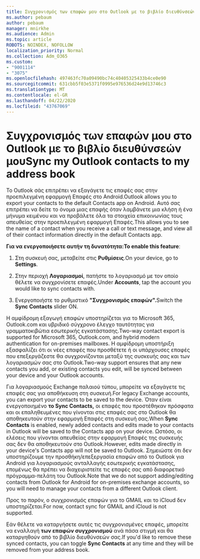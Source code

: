 ```yaml
---
title: Συγχρονισμός των επαφών μου στο Outlook με το βιβλίο διευθύνσεών μου
ms.author: pebaum
author: pebaum
manager: mnirkhe
ms.audience: Admin
ms.topic: article
ROBOTS: NOINDEX, NOFOLLOW
localization_priority: Normal
ms.collection: Adm_O365
ms.custom:
- "9001114"
- "3075"
ms.openlocfilehash: 497463fc70a09490bc74c40405325433b4ce0e90
ms.sourcegitcommit: 631cbb5f03e5371f0995e976536d24e9d13746c3
ms.translationtype: MT
ms.contentlocale: el-GR
ms.lasthandoff: 04/22/2020
ms.locfileid: "43767069"
---
```

# <a name="sync-my-outlook-contacts-to-my-address-book"></a><span data-ttu-id="4f1ad-102">Συγχρονισμός των επαφών μου στο Outlook με το βιβλίο διευθύνσεών μου</span><span class="sxs-lookup"><span data-stu-id="4f1ad-102">Sync my Outlook contacts to my address book</span></span>

<span data-ttu-id="4f1ad-103">Το Outlook σάς επιτρέπει να εξαγάγετε τις επαφές σας στην προεπιλεγμένη εφαρμογή Επαφές στο Android.</span><span class="sxs-lookup"><span data-stu-id="4f1ad-103">Outlook allows you to export your contacts to the default Contacts app on Android.</span></span> <span data-ttu-id="4f1ad-104">Αυτό σας επιτρέπει να δείτε το όνομα μιας επαφής όταν λαμβάνετε μια κλήση ή ένα μήνυμα κειμένου και να προβάλετε όλα τα στοιχεία επικοινωνίας τους απευθείας στην προεπιλεγμένη εφαρμογή Επαφές.</span><span class="sxs-lookup"><span data-stu-id="4f1ad-104">This allows you to see the name of a contact when you receive a call or text message, and view all of their contact information directly in the default Contacts app.</span></span>
 
<span data-ttu-id="4f1ad-105">**Για να ενεργοποιήσετε αυτήν τη δυνατότητα:**</span><span class="sxs-lookup"><span data-stu-id="4f1ad-105">**To enable this feature**:</span></span>
 
1. <span data-ttu-id="4f1ad-106">Στη συσκευή σας, μεταβείτε στις **Ρυθμίσεις**.</span><span class="sxs-lookup"><span data-stu-id="4f1ad-106">On your device, go to **Settings**.</span></span>

2. <span data-ttu-id="4f1ad-107">Στην περιοχή **Λογαριασμοί**, πατήστε το λογαριασμό με τον οποίο θέλετε να συγχρονίσετε επαφές.</span><span class="sxs-lookup"><span data-stu-id="4f1ad-107">Under **Accounts**, tap the account you would like to sync contacts with.</span></span>

3. <span data-ttu-id="4f1ad-108">Ενεργοποιήστε το ρυθμιστικό **"Συγχρονισμός επαφών".**</span><span class="sxs-lookup"><span data-stu-id="4f1ad-108">Switch the **Sync Contacts** slider ON.</span></span>
 
<span data-ttu-id="4f1ad-109">Η αμφίδρομη εξαγωγή επαφών υποστηρίζεται για το Microsoft 365, Outlook.com και υβριδικό σύγχρονο έλεγχο ταυτότητας για γραμματοκιβώτια εσωτερικής εγκατάστασης.</span><span class="sxs-lookup"><span data-stu-id="4f1ad-109">Two-way contact export is supported for Microsoft 365, Outlook.com, and hybrid modern authentication for on-premises mailboxes.</span></span> <span data-ttu-id="4f1ad-110">Η αμφίδρομη υποστήριξη εξασφαλίζει ότι οι νέες επαφές που προσθέτετε ή οι υπάρχουσες επαφές που επεξεργάζεστε θα συγχρονίζονται μεταξύ της συσκευής σας και των λογαριασμών σας στο Outlook.</span><span class="sxs-lookup"><span data-stu-id="4f1ad-110">Two-way support ensures that any new contacts you add, or existing contacts you edit, will be synced between your device and your Outlook accounts.</span></span>
 
<span data-ttu-id="4f1ad-111">Για λογαριασμούς Exchange παλαιού τύπου, μπορείτε να εξαγάγετε τις επαφές σας για αποθήκευση στη συσκευή.</span><span class="sxs-lookup"><span data-stu-id="4f1ad-111">For legacy Exchange accounts, you can export your contacts to be saved to the device.</span></span> <span data-ttu-id="4f1ad-112">Όταν είναι ενεργοποιημένο **το Sync Contacts,** οι επαφές που προστέθηκαν πρόσφατα και οι επαληθευμένες που γίνονται στις επαφές σας στο Outlook θα αποθηκευτούν στην εφαρμογή Επαφές στη συσκευή σας.</span><span class="sxs-lookup"><span data-stu-id="4f1ad-112">When **Sync Contacts** is enabled, newly added contacts and edits made to your contacts in Outlook will be saved to the Contacts app on your device.</span></span> <span data-ttu-id="4f1ad-113">Ωστόσο, οι ελέσεις που γίνονται απευθείας στην εφαρμογή Επαφές της συσκευής σας δεν θα αποθηκευτούν στο Outlook.</span><span class="sxs-lookup"><span data-stu-id="4f1ad-113">However, edits made directly in your device's Contacts app will not be saved to Outlook.</span></span> <span data-ttu-id="4f1ad-114">Σημειώστε ότι δεν υποστηρίζουμε την προσθήκη/επεξεργασία επαφών από το Outlook για Android για λογαριασμούς ανταλλαγής εσωτερικής εγκατάστασης, επομένως θα πρέπει να διαχειριστείτε τις επαφές σας από διαφορετικό πρόγραμμα-πελάτη του Outlook.</span><span class="sxs-lookup"><span data-stu-id="4f1ad-114">Note that we do not support adding/editing contacts from Outlook for Android for on-premises exchange accounts, so you will need to manage your contacts from a different Outlook client.</span></span>
 
<span data-ttu-id="4f1ad-115">Προς το παρόν, ο συγχρονισμός επαφών για το GMAIL και το iCloud δεν υποστηρίζεται.</span><span class="sxs-lookup"><span data-stu-id="4f1ad-115">For now, contact sync for GMAIL and iCloud is not supported.</span></span>
 
<span data-ttu-id="4f1ad-116">Εάν θέλετε να καταργήσετε αυτές τις συγχρονισμένες επαφές, μπορείτε να εναλλαγή **των επαφών συγχρονισμού** ανά πάσα στιγμή και θα καταργηθούν από το βιβλίο διευθύνσεών σας.</span><span class="sxs-lookup"><span data-stu-id="4f1ad-116">If you'd like to remove these synced contacts, you can toggle **Sync Contacts** at any time and they will be removed from your address book.</span></span>
